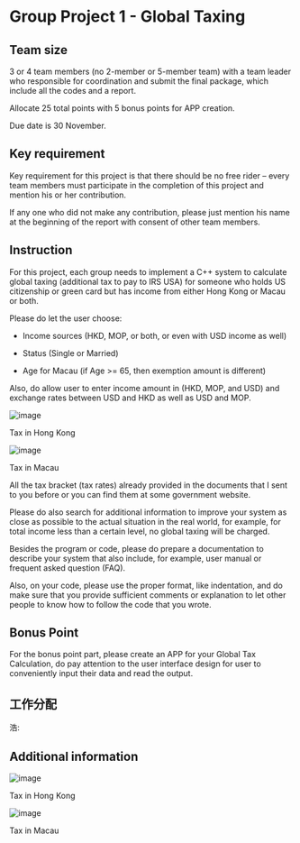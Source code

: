 # Group Project 1 - Global Taxing 

## Team size
3 or 4 team members (no 2-member or 5-member team) with a team leader who responsible for coordination and submit the final package, which include all the codes and a report. 

Allocate 25 total points with 5 bonus points for APP creation. 

Due date is 30 November. 

## Key requirement
Key requirement for this project is that there should be no free rider – every team members must participate in the completion of this project and mention his or her contribution.  

If any one who did not make any contribution, please just mention his name at the beginning of the report with consent of other team members.   

## Instruction
For this project, each group needs to implement a C++ system to calculate global taxing (additional tax to pay to IRS USA) for someone who holds US citizenship or green card but has income from either Hong Kong or Macau or both.  

Please do let the user choose:

- Income sources (HKD, MOP, or both, or even with USD income as well) 

- Status (Single or Married) 

- Age for Macau (if Age >= 65, then exemption amount is different)

Also, do allow user to enter income amount in (HKD, MOP, and USD) and exchange rates between USD and HKD as well as USD and MOP.  

![image](https://i.loli.net/2019/11/30/UBcwpnvaIFPYKMf.png)   

Tax in Hong Kong

![image](https://i.loli.net/2019/11/30/VP8RvjhGCobxfdM.png)

Tax in Macau

All the tax bracket (tax rates) already provided in the documents that I sent to you before or you can find them at some government website.  

Please do also search for additional information to improve your system as close as possible to the actual situation in the real world, for example, for total income less than a certain level, no global taxing will be charged. 

Besides the program or code, please do prepare a documentation to describe your system that also include, for example, user manual or frequent asked question (FAQ).

Also, on your code, please use the proper format, like indentation, and do make sure that you provide sufficient comments or explanation to let other people to know how to follow the code that you wrote.   

## Bonus Point
For the bonus point part, please create an APP for your Global Tax Calculation, do pay attention to the user interface design for user to conveniently input their data and read the output.

## 工作分配
浩:

## Additional information
![image](https://i.loli.net/2019/11/30/UBcwpnvaIFPYKMf.png)   

Tax in Hong Kong

![image](https://i.loli.net/2019/11/30/VP8RvjhGCobxfdM.png)

Tax in Macau